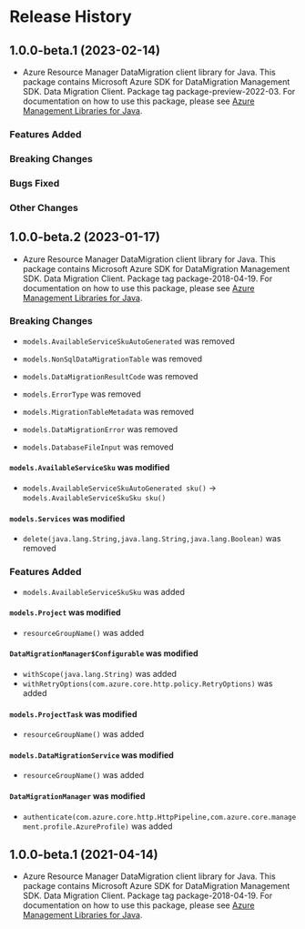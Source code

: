 # Release History

## 1.0.0-beta.1 (2023-02-14)

- Azure Resource Manager DataMigration client library for Java. This package contains Microsoft Azure SDK for DataMigration Management SDK. Data Migration Client. Package tag package-preview-2022-03. For documentation on how to use this package, please see [Azure Management Libraries for Java](https://aka.ms/azsdk/java/mgmt).

### Features Added

### Breaking Changes

### Bugs Fixed

### Other Changes

## 1.0.0-beta.2 (2023-01-17)

- Azure Resource Manager DataMigration client library for Java. This package contains Microsoft Azure SDK for DataMigration Management SDK. Data Migration Client. Package tag package-2018-04-19. For documentation on how to use this package, please see [Azure Management Libraries for Java](https://aka.ms/azsdk/java/mgmt).

### Breaking Changes

* `models.AvailableServiceSkuAutoGenerated` was removed

* `models.NonSqlDataMigrationTable` was removed

* `models.DataMigrationResultCode` was removed

* `models.ErrorType` was removed

* `models.MigrationTableMetadata` was removed

* `models.DataMigrationError` was removed

* `models.DatabaseFileInput` was removed

#### `models.AvailableServiceSku` was modified

* `models.AvailableServiceSkuAutoGenerated sku()` -> `models.AvailableServiceSkuSku sku()`

#### `models.Services` was modified

* `delete(java.lang.String,java.lang.String,java.lang.Boolean)` was removed

### Features Added

* `models.AvailableServiceSkuSku` was added

#### `models.Project` was modified

* `resourceGroupName()` was added

#### `DataMigrationManager$Configurable` was modified

* `withScope(java.lang.String)` was added
* `withRetryOptions(com.azure.core.http.policy.RetryOptions)` was added

#### `models.ProjectTask` was modified

* `resourceGroupName()` was added

#### `models.DataMigrationService` was modified

* `resourceGroupName()` was added

#### `DataMigrationManager` was modified

* `authenticate(com.azure.core.http.HttpPipeline,com.azure.core.management.profile.AzureProfile)` was added

## 1.0.0-beta.1 (2021-04-14)

- Azure Resource Manager DataMigration client library for Java. This package contains Microsoft Azure SDK for DataMigration Management SDK. Data Migration Client. Package tag package-2018-04-19. For documentation on how to use this package, please see [Azure Management Libraries for Java](https://aka.ms/azsdk/java/mgmt).

